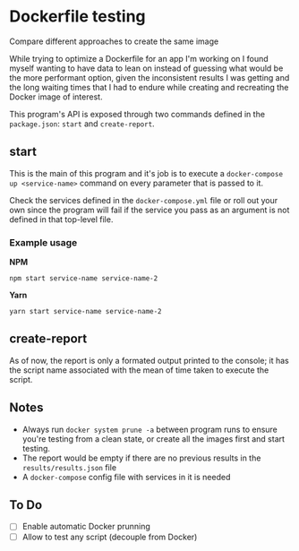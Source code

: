 # Dockerfile testing

Compare different approaches to create the same image

While trying to optimize a Dockerfile for an app I'm working on I found myself wanting to have data to lean on instead of guessing what would be the more performant option, given the inconsistent results I was getting and the long waiting times that I had to endure while creating and recreating the Docker image of interest.

This program's API is exposed through two commands defined in the `package.json`: `start` and `create-report`.

## start

This is the main of this program and it's job is to execute a `docker-compose up <service-name>` command on every parameter that is passed to it.

Check the services defined in the `docker-compose.yml` file or roll out your own since the program will fail if the service you pass as an argument is not defined in that top-level file.

### Example usage

**NPM**

```shell
npm start service-name service-name-2
```

**Yarn**

```shell
yarn start service-name service-name-2
```

## create-report

As of now, the report is only a formated output printed to the console; it has the script name associated with the mean of time taken to execute the script.

## Notes

- Always run `docker system prune -a` between program runs to ensure you're testing from a clean state, or create all the images first and start testing.
- The report would be empty if there are no previous results in the `results/results.json` file
- A `docker-compose` config file with services in it is needed

## To Do

- [ ] Enable automatic Docker prunning
- [ ] Allow to test any script (decouple from Docker)
